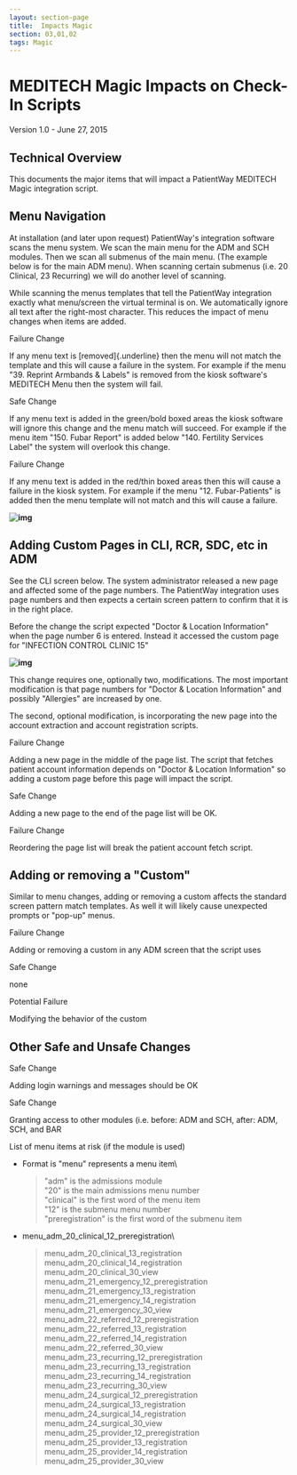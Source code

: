 ```yaml
---
layout: section-page
title:  Impacts Magic
section: 03,01,02
tags: Magic
---
```


# MEDITECH Magic Impacts on Check-In Scripts

Version 1.0 - June 27, 2015

## Technical Overview

This documents the major items that will impact a PatientWay MEDITECH Magic integration script.

## Menu Navigation

At installation (and later upon request) PatientWay's integration software scans the menu system. We scan the main menu for the ADM and SCH modules. Then we scan all submenus of the main menu. (The example below is for the main ADM menu). When scanning certain submenus (i.e. 20 Clinical, 23 Recurring) we will do another level of scanning.

While scanning the menus templates that tell the PatientWay integration exactly what menu/screen the virtual terminal is on. We automatically ignore all text after the right-most character. This reduces the impact of menu changes when items are added.

Failure Change

If any menu text is [removed]{.underline} then the menu will not match the template and this will cause a failure in the system. For example if the menu "39. Reprint Armbands & Labels" is removed from the kiosk software's MEDITECH Menu then the system will fail.

Safe Change

If any menu text is added in the green/bold boxed areas the kiosk software will ignore this change and the menu match will succeed. For example if the menu item "150. Fubar Report" is added below "140. Fertility Services Label" the system will overlook this change.

Failure Change

If any menu text is added in the red/thin boxed areas then this will cause a failure in the kiosk system. For example if the menu "12. Fubar-Patients" is added then the menu template will not match and this will cause a failure.

**![img](assets/OzY-pFSTS1AOjvXeIilSNEXih8lOlDRx_MTqiea4yt27pbRzEe4vZydbZat6rkq5Pbfu0HL_4FnNtL-V6ZLTBwR3h3JC3g0V7OAPxa3GJ--yYBfSFOf7TX2gNTjYlRSSUQE7TeyNe-b7eEXGZg.jpeg)**



## Adding Custom Pages in CLI, RCR, SDC, etc in ADM

See the CLI screen below. The system administrator released a new page and affected some of the page numbers. The PatientWay integration uses page numbers and then expects a certain screen pattern to confirm that it is in the right place.

Before the change the script expected "Doctor & Location Information" when the page number 6 is entered. Instead it accessed the custom page for "INFECTION CONTROL CLINIC 15"

**![img](assets/alW6PqN7KeMF6Ev-pBuU-RI1-hs0KV1gp14aeujndWT7P89XvMTpiGYdcb22S_k6Tp6DPuagWbXP5Z2M8OQW7wXaitqIj8w_sf07_6n0yMTKdzVUshG0q0o4VcWXUX0XPznyuOq-L_S_VIKgUA.jpeg)**

This change requires one, optionally two, modifications. The most important modification is that page numbers for "Doctor & Location Information" and possibly "Allergies" are increased by one.

The second, optional modification, is incorporating the new page into the account extraction and account registration scripts.

Failure Change

Adding a new page in the middle of the page list. The script that fetches patient account information depends
 on "Doctor & Location Information" so adding a custom page before this page will impact the script.

Safe Change

Adding a new page to the end of the page list will be OK.

Failure Change

Reordering the page list will break the patient account fetch script.

## Adding or removing a "Custom"

Similar to menu changes, adding or removing a custom affects the standard screen pattern match templates. As well
 it will likely cause unexpected prompts or "pop-up" menus.

Failure Change

Adding or removing a custom in any ADM screen that the script uses

Safe Change

none

Potential Failure

Modifying the behavior of the custom

## Other Safe and Unsafe Changes

Safe Change

Adding login warnings and messages should be OK

Safe Change

Granting access to other modules (i.e. before: ADM and SCH, after: ADM, SCH, and BAR

List of menu items at risk (if the module is used)

-   Format is "menu" represents a menu item\
    > "adm" is the admissions module\
    > "20" is the main admissions menu number\
    > "clinical" is the first word of the menu item\
    > "12" is the submenu menu number\
    > "preregistration" is the first word of the submenu item

-   menu\_adm\_20\_clinical\_12\_preregistration\
    > menu\_adm\_20\_clinical\_13\_registration\
    > menu\_adm\_20\_clinical\_14\_registration\
    > menu\_adm\_20\_clinical\_30\_view\
    > menu\_adm\_21\_emergency\_12\_preregistration\
    > menu\_adm\_21\_emergency\_13\_registration\
    > menu\_adm\_21\_emergency\_14\_registration\
    > menu\_adm\_21\_emergency\_30\_view\
    > menu\_adm\_22\_referred\_12\_preregistration\
    > menu\_adm\_22\_referred\_13\_registration\
    > menu\_adm\_22\_referred\_14\_registration\
    > menu\_adm\_22\_referred\_30\_view\
    > menu\_adm\_23\_recurring\_12\_preregistration\
    > menu\_adm\_23\_recurring\_13\_registration\
    > menu\_adm\_23\_recurring\_14\_registration\
    > menu\_adm\_23\_recurring\_30\_view\
    > menu\_adm\_24\_surgical\_12\_preregistration\
    > menu\_adm\_24\_surgical\_13\_registration\
    > menu\_adm\_24\_surgical\_14\_registration\
    > menu\_adm\_24\_surgical\_30\_view\
    > menu\_adm\_25\_provider\_12\_preregistration\
    > menu\_adm\_25\_provider\_13\_registration\
    > menu\_adm\_25\_provider\_14\_registration\
    > menu\_adm\_25\_provider\_30\_view

